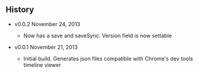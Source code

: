 ## History

- v0.0.2 November 24, 2013
	- Now has a save and saveSync. Version field is now settable

- v0.0.1 November 21, 2013
	- Initial build. Generates json files compatible with Chrome's dev tools timeline viewer